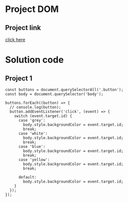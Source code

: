 # Project DOM

## Project link
[click here](https://stackblitz.com/edit/dom-project-chaiaurcode?file=index.html)

# Solution code

## Project 1
```
const buttons = document.querySelectorAll('.button');
const body = document.querySelector('body');

buttons.forEach((button) => {
  // console.log(button);
  button.addEventListener('click', (event) => {
    switch (event.target.id) {
      case 'grey':
        body.style.backgroundColor = event.target.id;
        break;
      case 'white':
        body.style.backgroundColor = event.target.id;
        break;
      case 'blue':
        body.style.backgroundColor = event.target.id;
        break;
      case 'yellow':
        body.style.backgroundColor = event.target.id;
        break;

      default:
        body.style.backgroundColor = event.target.id;
    }
  });
});

```
